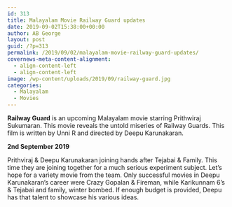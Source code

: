 ```yaml
---
id: 313
title: Malayalam Movie Railway Guard updates
date: 2019-09-02T15:38:00+00:00
author: AB George
layout: post
guid: /?p=313
permalink: /2019/09/02/malayalam-movie-railway-guard-updates/
covernews-meta-content-alignment:
  - align-content-left
  - align-content-left
image: /wp-content/uploads/2019/09/railway-guard.jpg
categories:
  - Malayalam
  - Movies
---
```

**Railway Guard** is an upcoming Malayalam movie starring Prithwiraj Sukumaran. This movie reveals the untold miseries of Railway Guards. This film is written by Unni R and directed by Deepu Karunakaran.

**2nd September 2019**

Prithviraj & Deepu Karunakaran joining hands after Tejabai & Family. This time they are joining together for a much serious experiment subject. Let&#8217;s hope for a variety movie from the team. Only successful movies in Deepu Karunakaran&#8217;s career were Crazy Gopalan & Fireman, while Karikunnam 6&#8217;s & Tejabai and family, winter bombed. If enough budget is provided, Deepu has that talent to showcase his various ideas.